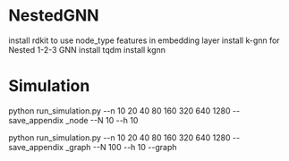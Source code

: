 # NestedGNN
install rdkit to use node_type features in embedding layer
install k-gnn for Nested 1-2-3 GNN
install tqdm
install kgnn


# Simulation

python run_simulation.py --n 10 20 40 80 160 320 640 1280 --save_appendix _node --N 10 --h 10

python run_simulation.py --n 10 20 40 80 160 320 640 1280 --save_appendix _graph --N 100 --h 10 --graph
